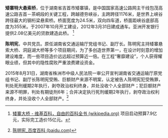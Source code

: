 **矮寨特大悬索桥**，位于湖南省吉首市矮寨镇，是中国国家高速公路网主干线包茂高速公路吉首－茶峒段的关键工程，跨越德夯峡谷，主跨跨径1176米，是世界上峡谷跨径最大的钢桁梁悬索桥。桥面宽度为24.5米，双向四车道，桥面距峡谷底部高度为355米。于2007年10月开工建设，2012年3月31日建成通车。亚洲开发银行提供2.08亿美元的贷款建造此桥。 [^1]

[^1]:[矮寨大桥 - 维基百科，自由的百科全书 (wikipedia.org)](https://zh.wikipedia.org/wiki/矮寨大桥)
项目启动预算7.9亿元，实际完工造价15亿元。[^2]
[^2]:https://k.sina.cn/article_6427837817_17f21057900100dykz.html?from=travel

**陈明宪**，中共党员。原任湖南省交通运输厅党组书记、副厅长。陈明宪主持矮寨悬索大桥、洞庭湖大桥等多个项目期间，为了多创造世界第一，在设计时刻意的增加建设难度，而一些项目造价远远超过预算近一倍。在工程“奢靡建设”，个人获得耀眼业绩，但其中的隐性腐败严重浪费建设资金。

2015年8月31日，湖南省株洲市中级人民法院一审公开宣判湖南省交通运输厅原党组书记、副厅长陈明宪受贿、巨额财产来源不明案，认定被告人陈明宪犯受贿罪，判处死刑缓期2年执行，剥夺政治权利终身，并处没收个人全部财产；犯巨额财产来源不明罪，判处有期徒刑6年；合并决定执行死刑缓期2年执行，剥夺政治权利终身，并处没收个人全部财产。[^3]

[^3]: [陈明宪_百度百科 (baidu.com)](https://baike.baidu.com/item/陈明宪/6134917)


